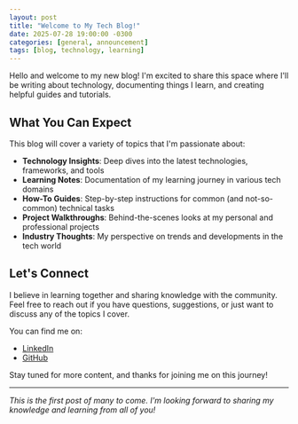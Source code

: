 ```yaml
---
layout: post
title: "Welcome to My Tech Blog!"
date: 2025-07-28 19:00:00 -0300
categories: [general, announcement]
tags: [blog, technology, learning]
---
```


Hello and welcome to my new blog! I'm excited to share this space where I'll be writing about technology, documenting things I learn, and creating helpful guides and tutorials.

## What You Can Expect

This blog will cover a variety of topics that I'm passionate about:

- **Technology Insights**: Deep dives into the latest technologies, frameworks, and tools
- **Learning Notes**: Documentation of my learning journey in various tech domains
- **How-To Guides**: Step-by-step instructions for common (and not-so-common) technical tasks
- **Project Walkthroughs**: Behind-the-scenes looks at my personal and professional projects
- **Industry Thoughts**: My perspective on trends and developments in the tech world

## Let's Connect

I believe in learning together and sharing knowledge with the community. Feel free to reach out if you have questions, suggestions, or just want to discuss any of the topics I cover.

You can find me on:
- [LinkedIn](https://www.linkedin.com/in/bressanmarcos/)
- [GitHub](https://github.com/bressanmarcos)

Stay tuned for more content, and thanks for joining me on this journey!

---

*This is the first post of many to come. I'm looking forward to sharing my knowledge and learning from all of you!*
